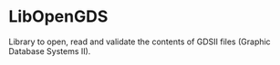 LibOpenGDS
==========

Library to open, read and validate the contents of GDSII files (Graphic Database Systems II).
